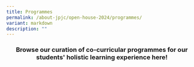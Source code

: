 ```yaml
---
title: Programmes
permalink: /about-jpjc/open-house-2024/programmes/
variant: markdown
description: ""
---
```

<div align="justify">

<h3><center>Browse our curation of co-curricular programmes for our students' holistic learning experience here!</center></h3>
	


	
	
	
	

	
<div></div></div>